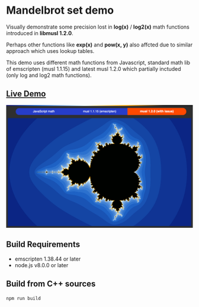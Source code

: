
# Mandelbrot set demo
Visually demonstrate some precision lost in **log(x)** / **log2(x)** math functions introduced in **libmusl 1.2.0**.

Perhaps other functions like **exp(x)** and **pow(x, y)** also affcted due to similar approach which uses lookup tables.

This demo uses different math functions from Javascript, standard math lib of emscripten (musl 1.1.15) and latest musl 1.2.0 which partially inctuded (only log and log2 math functions).

## [Live Demo](https://maxgraey.github.io/mandelbrot-issue-demo)

![Image of Yaktocat](./screenshot.jpg)

## Build Requirements

- emscripten 1.38.44 or later
- node.js v8.0.0 or later

## Build from C++ sources

```sh
npm run build
```
